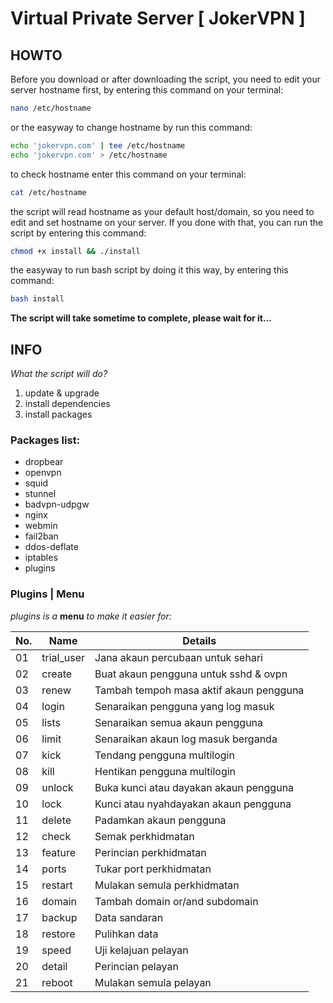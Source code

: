 # Virtual Private Server [ JokerVPN ]

## HOWTO

Before you download or after downloading the script, you need to edit your server hostname first,
by entering this command on your terminal:
``` bash
nano /etc/hostname
```
or the easyway to change hostname by run this command:
``` bash
echo 'jokervpn.com' | tee /etc/hostname
echo 'jokervpn.com' > /etc/hostname
```

to check hostname enter this command on your terminal:
``` bash
cat /etc/hostname
```

the script will read hostname as your default host/domain, so you need to edit and set hostname on your server. If you done with that, you can run the script by entering this command:
``` bash
chmod +x install && ./install
```

the easyway to run bash script by doing it this way, by entering this command:
```bash
bash install
```

**The script will take sometime to complete, please wait for it...**

## INFO

_What the script will do?_
1. update & upgrade
2. install dependencies
3. install packages

### Packages list:
- dropbear
- openvpn
- squid
- stunnel
- badvpn-udpgw
- nginx
- webmin
- fail2ban
- ddos-deflate
- iptables
- plugins


### Plugins | Menu
*plugins is a* __menu__ *to make it easier for:*

No.|Name|Details
:--- |---- |---- 
01|trial_user|Jana akaun percubaan untuk sehari
02|create|Buat akaun pengguna untuk sshd & ovpn
03|renew|Tambah tempoh masa aktif akaun pengguna
04|login|Senaraikan pengguna yang log masuk
05|lists|Senaraikan semua akaun pengguna
06|limit|Senaraikan akaun log masuk berganda
07|kick|Tendang pengguna multilogin
08|kill|Hentikan pengguna multilogin
09|unlock|Buka kunci atau dayakan akaun pengguna
10|lock|Kunci atau nyahdayakan akaun pengguna
11|delete|Padamkan akaun pengguna
12|check|Semak perkhidmatan
13|feature|Perincian perkhidmatan
14|ports|Tukar port perkhidmatan
15|restart|Mulakan semula perkhidmatan
16|domain|Tambah domain or/and subdomain
17|backup|Data sandaran
18|restore|Pulihkan data
19|speed|Uji kelajuan pelayan
20|detail|Perincian pelayan
21|reboot|Mulakan semula pelayan
